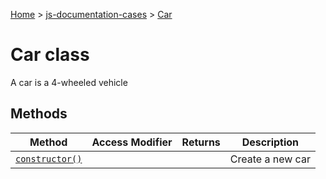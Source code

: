 [Home](./index) &gt; [js-documentation-cases](./js-documentation-cases.md) &gt; [Car](./js-documentation-cases.car.md)

# Car class

A car is a 4-wheeled vehicle 

## Methods

|  Method | Access Modifier | Returns | Description |
|  --- | --- | --- | --- |
|  [`constructor()`](./js-documentation-cases.car.constructor.md) |  |  | Create a new car |


